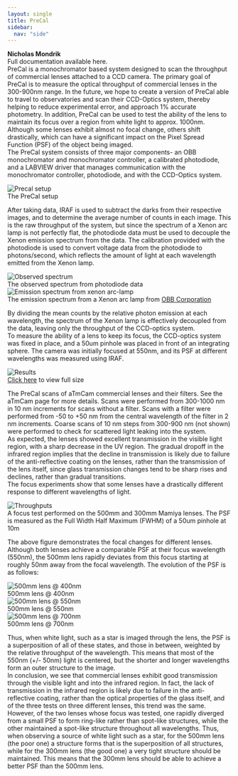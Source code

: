 ```yaml
---
layout: single
title: PreCal
sidebar:
  nav: "side"
---
```

<b>Nicholas Mondrik</b>  
Full documentation available here.  
PreCal is a monochromator based system designed to scan the throughput of commercial lenses attached to a CCD camera. The primary goal of PreCal is to measure the optical throughput of commercial lenses in the 300-900nm range. In the future, we hope to create a version of PreCal able to travel to observatories and scan their CCD-Optics system, thereby helping to reduce experimental error, and approach 1% accurate photometry. In addition, PreCal can be used to test the ability of the lens to maintain its focus over a region from white light to approx. 1000nm. Although some lenses exhibit almost no focal change, others shift drastically, which can have a significant impact on the Pixel Spread Function (PSF) of the object being imaged.  
The PreCal system consists of three major components- an OBB monochromator and monochromator controller, a calibrated photodiode, and a LABVIEW driver that manages communication with the monochromator controller, photodiode, and with the CCD-Optics system.  

<figure style="margin:auto;">
  <img src="../assets/precalFig1.jpg" alt="Precal setup">
  <figcaption>The PreCal setup</figcaption>
</figure>

After taking data, IRAF is used to subtract the darks from their respective images, and to determine the average number of counts in each image. This is the raw throughput of the system, but since the spectrum of a Xenon arc lamp is not perfectly flat, the photodiode data must be used to decouple the Xenon emission spectrum from the data. The calibration provided with the photodiode is used to convert voltage data from the photodiode to photons/second, which reflects the amount of light at each wavelength emitted from the Xenon lamp.  
<figure style="margin:auto;">
  <img src="../assets/precalFig2.png" alt="Observed spectrum">
  <figcaption>The observed spectrum from photodiode data</figcaption>
</figure>
<figure style="margin:auto;">
  <img src="../assets/precalFig3.gif" alt="Emission spectrum from xenon arc-lamp">
  <figcaption>The emission spectrum from a Xenon arc lamp from <a href="http://www.obbcorp.com/">OBB Corporation</a></figcaption>
</figure>

By dividing the mean counts by the relative photon emission at each wavelength, the spectrum of the Xenon lamp is effectively decoupled from the data, leaving only the throughput of the CCD-optics system.  
To measure the ability of a lens to keep its focus, the CCD-optics system was fixed in place, and a 50um pinhole was placed in front of an integrating sphere. The camera was initially focused at 550nm, and its PSF at different wavelengths was measured using IRAF.  

<figure style="margin:auto;">
  <img src="../assets/PreCal_aTmCam_throughputs.png" alt="Results">
  <figcaption><a href="../assets/PreCal_aTmCam_throughputs.png">Click here</a> to view full size</figcaption>
</figure>

The PreCal scans of aTmCam commercial lenses and their filters. See the aTmCam page for more details. Scans were performed from 300-1000 nm in 10 nm increments for scans without a filter. Scans with a filter were performed from -50 to +50 nm from the central wavelength of the filter in 2 nm increments. Coarse scans of 10 nm steps from 300-900 nm (not shown) were performed to check for scattered light leaking into the system.  
As expected, the lenses showed excellent transmission in the visible light region, with a sharp decrease in the UV region. The gradual dropoff in the infrared region implies that the decline in transmission is likely due to failure of the anti-reflective coating on the lenses, rather than the transmission of the lens itself, since glass transmission changes tend to be sharp rises and declines, rather than gradual transitions.  
The focus experiments show that some lenses have a drastically different response to different wavelengths of light.  

<figure style="margin:auto;">
  <img src="../assets/precalFig7.png" alt="Throughputs">
  <figcaption>A focus test performed on the 500mm and 300mm Mamiya lenses. The PSF is measured as the Full Width Half Maximum (FWHM) of a 50um pinhole at 10m</figcaption>
</figure>

The above figure demonstrates the focal changes for different lenses. Although both lenses achieve a comparable PSF at their focus wavelength (550nm), the 500mm lens rapidly deviates from this focus starting at roughly 50nm away from the focal wavelength. The evolution of the PSF is as follows:  

<figure style="margin:auto;">
  <img src="../assets/precalFig8.png" alt="500mm lens @ 400nm ">
  <figcaption>500mm lens @ 400nm </figcaption>
</figure>
<figure style="margin:auto;">
  <img src="../assets/precalFig9.png" alt="500mm lens @ 550nm ">
  <figcaption>500mm lens @ 550nm </figcaption>
</figure>
<figure style="margin:auto;">
  <img src="../assets/precalFig10.png" alt="500mm lens @ 700nm">
  <figcaption>500mm lens @ 700nm</figcaption>
</figure>

Thus, when white light, such as a star is imaged through the lens, the PSF is a superposition of all of these states, and those in between, weighted by the relative throughput of the wavelength. This means that most of the 550nm (+/- 50nm) light is centered, but the shorter and longer wavelengths form an outer structure to the image.  
In conclusion, we see that commercial lenses exhibit good transmission through the visible light and into the infrared region. In fact, the lack of transmission in the infrared region is likely due to failure in the anti-reflective coating, rather than the optical properties of the glass itself, and of the three tests on three different lenses, this trend was the same. However, of the two lenses whose focus was tested, one rapidly diverged from a small PSF to form ring-like rather than spot-like structures, while the other maintained a spot-like structure throughout all wavelengths. Thus, when observing a source of white light such as a star, for the 500mm lens (the poor one) a structure forms that is the superposition of all structures, while for the 300mm lens (the good one) a very tight structure should be maintained. This means that the 300mm lens should be able to achieve a better PSF than the 500mm lens.  